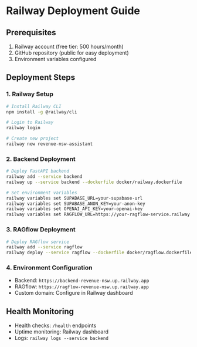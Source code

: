 # Railway Deployment Guide

## Prerequisites
1. Railway account (free tier: 500 hours/month)
2. GitHub repository (public for easy deployment)
3. Environment variables configured

## Deployment Steps

### 1. Railway Setup
```bash
# Install Railway CLI
npm install -g @railway/cli

# Login to Railway
railway login

# Create new project
railway new revenue-nsw-assistant
```

### 2. Backend Deployment
```bash
# Deploy FastAPI backend
railway add --service backend
railway up --service backend --dockerfile docker/railway.dockerfile

# Set environment variables
railway variables set SUPABASE_URL=your-supabase-url
railway variables set SUPABASE_ANON_KEY=your-anon-key
railway variables set OPENAI_API_KEY=your-openai-key
railway variables set RAGFLOW_URL=https://your-ragflow-service.railway.app
```

### 3. RAGflow Deployment
```bash
# Deploy RAGflow service
railway add --service ragflow
railway deploy --service ragflow --dockerfile docker/ragflow.dockerfile
```

### 4. Environment Configuration
- Backend: `https://backend-revenue-nsw.up.railway.app`
- RAGflow: `https://ragflow-revenue-nsw.up.railway.app`
- Custom domain: Configure in Railway dashboard

## Health Monitoring
- Health checks: `/health` endpoints
- Uptime monitoring: Railway dashboard
- Logs: `railway logs --service backend`